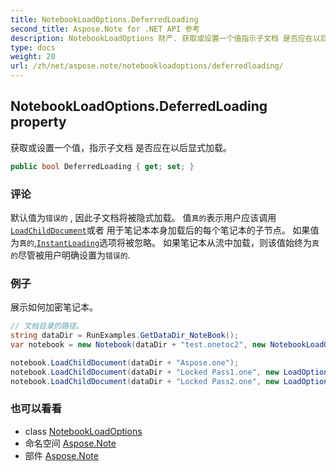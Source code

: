 ```yaml
---
title: NotebookLoadOptions.DeferredLoading
second_title: Aspose.Note for .NET API 参考
description: NotebookLoadOptions 财产. 获取或设置一个值指示子文档 是否应在以后显式加载
type: docs
weight: 20
url: /zh/net/aspose.note/notebookloadoptions/deferredloading/
---
```

## NotebookLoadOptions.DeferredLoading property

获取或设置一个值，指示子文档 是否应在以后显式加载。

```csharp
public bool DeferredLoading { get; set; }
```

### 评论

默认值为`错误的` , 因此子文档将被隐式加载。 值`真的`表示用户应该调用[`LoadChildDocument`](../../notebook/loadchilddocument/)或者 用于笔记本本身加载后的每个笔记本的子节点。 如果值为`真的`,[`InstantLoading`](../instantloading/)选项将被忽略。 如果笔记本从流中加载，则该值始终为`真的`尽管被用户明确设置为`错误的`.

### 例子

展示如何加密笔记本。

```csharp
// 文档目录的路径。
string dataDir = RunExamples.GetDataDir_NoteBook();
var notebook = new Notebook(dataDir + "test.onetoc2", new NotebookLoadOptions() { DeferredLoading = true });

notebook.LoadChildDocument(dataDir + "Aspose.one");  
notebook.LoadChildDocument(dataDir + "Locked Pass1.one", new LoadOptions() { DocumentPassword = "pass" });
notebook.LoadChildDocument(dataDir + "Locked Pass2.one", new LoadOptions() { DocumentPassword = "pass2" });
```

### 也可以看看

* class [NotebookLoadOptions](../)
* 命名空间 [Aspose.Note](../../notebookloadoptions/)
* 部件 [Aspose.Note](../../../)


